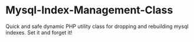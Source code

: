 # Mysql-Index-Management-Class
Quick and safe dynamic PHP utility class for dropping and rebuilding mysql indexes. Set it and forget it!
